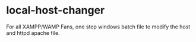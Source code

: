 # local-host-changer
For all XAMPP/WAMP Fans, one step windows batch file to modify the host and httpd apache file.
